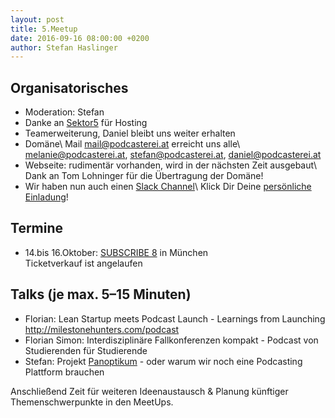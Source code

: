 ```yaml
---
layout: post
title: 5.Meetup
date: 2016-09-16 08:00:00 +0200
author: Stefan Haslinger
---
```


## Organisatorisches

* Moderation: Stefan
* Danke an [Sektor5](http://www.sektor5.at/) für Hosting
* Teamerweiterung, Daniel bleibt uns weiter erhalten
* Domäne\\
  Mail <mail@podcasterei.at> erreicht uns alle\\
  <melanie@podcasterei.at>, <stefan@podcasterei.at>, <daniel@podcasterei.at>
* Webseite: rudimentär vorhanden, wird in der nächsten Zeit ausgebaut\\
  Dank an Tom Lohninger für die Übertragung der Domäne!
* Wir haben nun auch einen [Slack Channel](https://podcasterei.slack.com)\\
  Klick Dir Deine [persönliche Einladung](http://podcasterei.herokuapp.com/)!

## Termine
  
- 14.bis 16.Oktober: [SUBSCRIBE 8](http://das-sendezentrum.de/subscribe/sub8/) in München<br/>
  Ticketverkauf ist angelaufen


## Talks (je max. 5–15 Minuten)

* Florian: Lean Startup meets Podcast Launch - Learnings from Launching 
  http://milestonehunters.com/podcast 
* Florian Simon: Interdisziplinäre Fallkonferenzen kompakt - Podcast von Studierenden für 
  Studierende 
* Stefan: Projekt [Panoptikum](https://panoptikum.io) - oder warum wir noch eine Podcasting 
  Plattform brauchen 

Anschließend Zeit für weiteren Ideenaustausch & Planung künftiger Themenschwerpunkte in den 
MeetUps.
